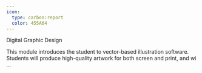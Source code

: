 ```yaml
---
icon:
  type: carbon:report
  color: 455A64
---
```

Digital Graphic Design

This module introduces the student to vector-based illustration software. Students will produce high-quality artwork for both screen and print, and wi ... 
